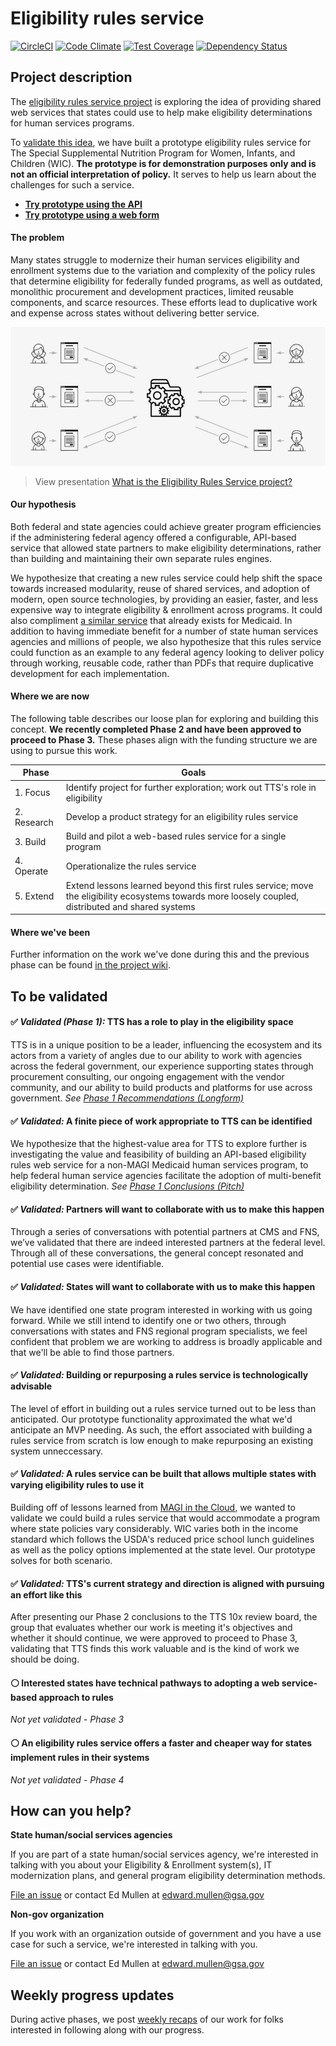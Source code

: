 # Eligibility rules service

[![CircleCI](https://circleci.com/gh/18F/eligibility-rules-service.svg?style=svg)](https://circleci.com/gh/18F/eligibility-rules-service)
[![Code Climate](https://codeclimate.com/github/18F/eligibility-rules-service/badges/gpa.svg)](https://codeclimate.com/github/18F/eligibility-rules-service)
[![Test Coverage](https://codeclimate.com/github/18F/eligibility-rules-service/badges/coverage.svg)](https://codeclimate.com/github/18F/eligibility-rules-service/coverage)
[![Dependency Status](https://gemnasium.com/badges/github.com/18F/eligibility-rules-service.svg)](https://gemnasium.com/github.com/18F/eligibility-rules-service)

## Project description

The [eligibility rules service project](#project-description) is exploring the idea of providing shared web services that states could use to help make eligibility determinations for human services programs.

To [validate this idea](#to-be-validated), we have built a prototype eligibility rules service for The Special Supplemental Nutrition Program for Women, Infants, and Children (WIC). **The prototype is for demonstration purposes only and is not an official interpretation of policy.** It serves to help us learn about the challenges for such a service.   

- [**Try prototype using the API**](https://github.com/18F/eligibility-rules-service/tree/master/eligibility_rules_server#using-the-api)
- [**Try prototype using a web form**](https://eligibility-rules-form.fr.cloud.gov/)

#### The problem

Many states struggle to modernize their human services eligibility and enrollment systems due to the variation and complexity of the policy rules that determine eligibility for federally funded programs, as well as outdated, monolithic procurement and development practices, limited reusable components, and scarce resources. These efforts lead to duplicative work and expense across states without delivering better service.

[![View project introduction presentation](assets/what-is-the-eligibility-rules-service-project.jpg)](assets/what-is-the-eligibility-rules-service-project.pdf)

> View presentation [What is the Eligibility Rules Service project?](assets/what-is-the-eligibility-rules-service-project.pdf)

#### Our hypothesis

Both federal and state agencies could achieve greater program efficiencies if the administering federal agency offered a configurable, API-based service that allowed state partners to make eligibility determinations, rather than building and maintaining their own separate rules engines.

We hypothesize that creating a new rules service could help shift the space towards increased modularity, reuse of shared services, and adoption of modern, open source technologies, by providing an easier, faster, and less expensive way to integrate eligibility & enrollment across programs. It could also compliment [a similar service](https://www.medicaideligibilityapi.org/#/application) that already exists for Medicaid. In addition to having immediate benefit for a number of state human services agencies and millions of people, we also hypothesize that this rules service could function as an example to any federal agency looking to deliver policy through working, reusable code, rather than PDFs that require duplicative development for each implementation.

#### Where we are now

The following table describes our loose plan for exploring and building this concept. **We recently completed Phase 2 and have been approved to proceed to Phase 3.** These phases align with the funding structure we are using to pursue this work.

| Phase | Goals |
| ------------- | ------------- |
| 1. Focus  | Identify project for further exploration; work out TTS's role in eligibility |
| 2. Research  | Develop a product strategy for an eligibility rules service |
| 3. Build  | Build and pilot a web-based rules service for a single program |
| 4. Operate  | Operationalize the rules service |
| 5. Extend  | Extend lessons learned beyond this first rules service; move the eligibility ecosystems towards more loosely coupled, distributed and shared systems |

#### Where we've been

Further information on the work we've done during this and the previous phase can be found [in the project wiki](https://github.com/18F/eligibility-rules-service/wiki).

## To be validated

#### :white_check_mark: _Validated (Phase 1):_ TTS has a role to play in the eligibility space
TTS is in a unique position to be a leader, influencing the ecosystem and its actors from a variety of angles due to our ability to work with agencies across the federal government, our experience supporting states through procurement consulting, our ongoing engagement with the vendor community, and our ability to build products and platforms for use across government. _See [Phase 1 Recommendations (Longform)](https://github.com/18F/eligibility-rules-service/wiki/Phase-1-Recommendations-:-Longform)_

#### :white_check_mark: _Validated:_ A finite piece of work appropriate to TTS can be identified
We hypothesize that the highest-value area for TTS to explore further is investigating the value and feasibility of building an API-based eligibility rules web service for a non-MAGI Medicaid human services program, to help federal human service agencies facilitate the adoption of multi-benefit eligibility determination. _See [Phase 1 Conclusions (Pitch)](https://github.com/18F/eligibility-rules-service/wiki/Phase-1-Recommendations-:-Pitch)_

#### :white_check_mark: _Validated:_ Partners will want to collaborate with us to make this happen
Through a series of conversations with potential partners at CMS and FNS, we’ve validated that there are indeed interested partners at the federal level. Through all of these conversations, the general concept resonated and potential use cases were identifiable.

#### :white_check_mark: _Validated:_ States will want to collaborate with us to make this happen
We have identified one state program interested in working with us going forward. While we still intend to identify one or two others, through conversations with states and FNS regional program specialists, we feel confident that problem we are working to address is broadly applicable and that we'll be able to find those partners.  

#### :white_check_mark: _Validated:_ Building or repurposing a rules service is technologically advisable
The level of effort in building out a rules service turned out to be less than anticipated. Our prototype functionality approximated the what we'd anticipate an MVP needing. As such, the effort associated with building a rules service from scratch is low enough to make repurposing an existing system unneccessary.

#### :white_check_mark: _Validated:_ A rules service can be built that allows multiple states with varying eligibility rules to use it
Building off of lessons learned from [MAGI in the Cloud](https://www.medicaideligibilityapi.org/#/application), we wanted to validate we could build a rules service that would accommodate a program where state policies vary considerably. WIC varies both in the income standard which follows the USDA's reduced price school lunch guidelines as well as the policy options implemented at the state level. Our prototype solves for both scenario.

#### :white_check_mark: _Validated:_ TTS's current strategy and direction is aligned with pursuing an effort like this
After presenting our Phase 2 conclusions to the TTS 10x review board, the group that evaluates whether our work is meeting it's objectives and whether it should continue, we were approved to proceed to Phase 3, validating that TTS finds this work valuable and is the kind of work we should be doing.

#### :white_circle: Interested states have technical pathways to adopting a web service-based approach to rules
_Not yet validated - Phase 3_

#### :white_circle: An eligibility rules service offers a faster and cheaper way for states implement rules in their systems
_Not yet validated - Phase 4_


## How can you help?

**State human/social services agencies**

If you are part of a state human/social services agency, we're interested in talking with you about your Eligibility & Enrollment system(s), IT modernization plans, and general program eligibility determination methods.

[File an issue](https://github.com/18F/eligibility-rules-service-exemplar-research/issues) or contact Ed Mullen at edward.mullen@gsa.gov

**Non-gov organization**

If you work with an organization outside of government and you have a use case for such a service, we're interested in talking with you.

[File an issue](https://github.com/18F/eligibility-rules-service-exemplar-research/issues) or contact Ed Mullen at edward.mullen@gsa.gov

## Weekly progress updates

During active phases, we post [weekly recaps](https://github.com/18F/eligibility-rules-service/wiki/Weekly-recaps) of our work for folks interested in following along with our progress.
